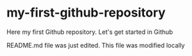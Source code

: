 # my-first-github-repository
Here my first Github repository. Let's get started in Github

README.md file was just edited. This file was modified locally
